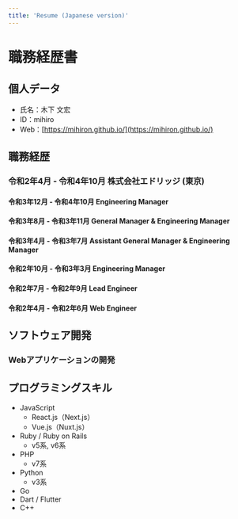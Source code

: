 ```yaml
---
title: 'Resume (Japanese version)'
---
```


# 職務経歴書

## 個人データ

- 氏名：木下 文宏
- ID：mihiro
- Web：[https://mihiron.github.io/](https://mihiron.github.io/)

## 職務経歴

### 令和2年4月 - 令和4年10月 株式会社エドリッジ (東京)

#### 令和3年12月 - 令和4年10月 Engineering Manager
#### 令和3年8月 - 令和3年11月 General Manager & Engineering Manager
#### 令和3年4月 - 令和3年7月 Assistant General Manager & Engineering Manager
#### 令和2年10月 - 令和3年3月 Engineering Manager
#### 令和2年7月 - 令和2年9月 Lead Engineer
#### 令和2年4月 - 令和2年6月 Web Engineer

## ソフトウェア開発

### Webアプリケーションの開発


## プログラミングスキル

- JavaScript
  - React.js（Next.js）
  - Vue.js（Nuxt.js）
- Ruby / Ruby on Rails
  - v5系, v6系
- PHP
  - v7系
- Python
  - v3系
- Go
- Dart / Flutter
- C++